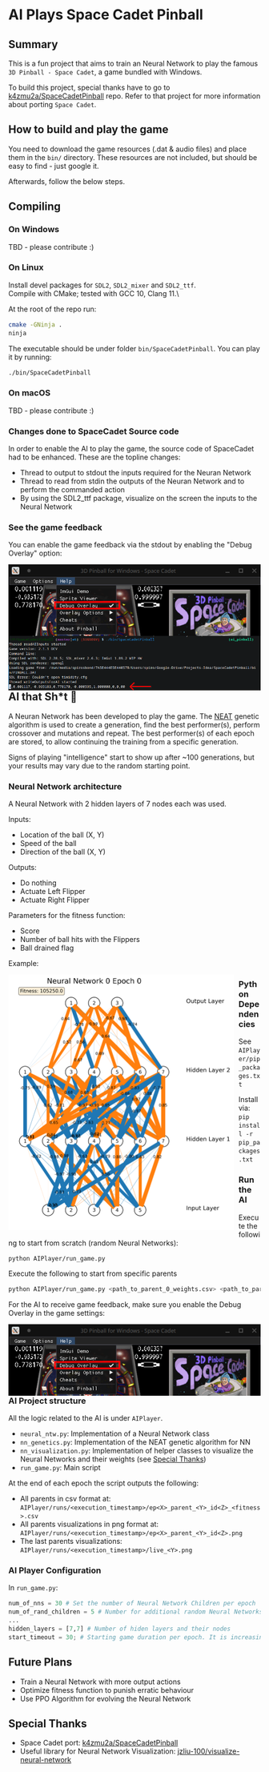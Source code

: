 # AI Plays Space Cadet Pinball

## Summary

This is a fun project that aims to train an Neural Network to play the famous `3D Pinball - Space Cadet`, a game bundled with Windows.

To build this project, special thanks have to go to [k4zmu2a/SpaceCadetPinball](https://github.com/k4zmu2a/SpaceCadetPinball) repo. Refer to that project for more information about porting `Space Cadet`.

## How to build and play the game

You need to download the game resources (.dat & audio files) and place them in the `bin/` directory.
These resources are not included, but should be easy to find - just google it.

Afterwards, follow the below steps.

## Compiling

### On Windows

TBD - please contribute :)

### On Linux

Install devel packages for `SDL2`, `SDL2_mixer` and `SDL2_ttf`.\
Compile with CMake; tested with GCC 10, Clang 11.\

At the root of the repo run:
```bash
cmake -GNinja .  
ninja
```

The executable should be under folder `bin/SpaceCadetPinball`. You can play it by running:

```bash
./bin/SpaceCadetPinball
```

### On macOS

TBD - please contribute :)

### Changes done to SpaceCadet Source code

In order to enable the AI to play the game, the source code of SpaceCadet had to be enhanced. These are the topline changes:

- Thread to output to stdout the inputs required for the Neuran Network
- Thread to read from stdin the outputs of the Neuran Network and to perform the commanded action
- By using the SDL2_ttf package, visualize on the screen the inputs to the Neural Network

### See the game feedback

You can enable the game feedback via the stdout by enabling the "Debug Overlay" option:

<img src="assets/enable_debug_overlay.png"
     alt="Enable Debug Overlay"
     style="float: left; margin-right: 10px;" />

<img src="assets/feedback_debug_overlay.png"
     alt="Feedback Debug Overlay"
     style="float: left; margin-right: 10px;" />

## AI that Sh\*t 🤖

A Neuran Network has been developed to play the game. The [NEAT](https://en.wikipedia.org/wiki/Neuroevolution_of_augmenting_topologies) genetic algorithm is used to create a generation, find the best performer(s), perform crossover and mutations and repeat. The best performer(s) of each epoch are stored, to allow continuing the training from a specific generation.

Signs of playing "intelligence" start to show up after ~100 generations, but your results may vary due to the random starting point.

### Neural Network architecture

A Neural Network with 2 hidden layers of 7 nodes each was used.

Inputs:

- Location of the ball (X, Y)
- Speed of the ball
- Direction of the ball (X, Y)

Outputs:

- Do nothing
- Actuate Left Flipper
- Actuate Right Flipper


Parameters for the fitness function:

- Score
- Number of ball hits with the Flippers
- Ball drained flag

Example:

<img src="assets/nn_example.png"
     alt="Feedback Debug Overlay"
     width="450"
     style="float: left; margin-right: 10px;" />


### Python Dependencies

See `AIPlayer/pip_packages.txt`

Install via: `pip install -r pip_packages.txt`

### Run the AI

Execute the following to start from scratch (random Neural Networks):

```bash
python AIPlayer/run_game.py
```

Execute the following to start from specific parents

```bash
python AIPlayer/run_game.py <path_to_parent_0_weights.csv> <path_to_parent_1_weights.csv> ...
```

For the AI to receive game feedback, make sure you enable the Debug Overlay in the game settings:

<img src="assets/enable_debug_overlay.png"
     alt="Enable Debug Overlay"
     style="float: left; margin-right: 10px;" />


### AI Project structure

All the logic related to the AI is under `AIPlayer`.

- `neural_ntw.py`: Implementation of a Neural Network class
- `nn_genetics.py`: Implementation of the NEAT genetic algorithm for NN
- `nn_visualization.py`: Implementation of helper classes to visualize the Neural Networks and their weights (see [Special Thanks](#special-thanks))
- `run_game.py`: Main script

At the end of each epoch the script outputs the following:

- All parents in csv format at: `AIPlayer/runs/<execution_timestamp>/ep<X>_parent_<Y>_id<Z>_<fitness>.csv`
- All parents visualizations in png format at: `AIPlayer/runs/<execution_timestamp>/ep<X>_parent_<Y>_id<Z>.png`
- The last parents visualizations: `AIPlayer/runs/<execution_timestamp>/live_<Y>.png`

### AI Player Configuration

In `run_game.py`:
```python
num_of_nns = 30 # Set the number of Neural Network Children per epoch
num_of_rand_children = 5 # Number for additional random Neural Networks per epoch
...
hidden_layers = [7,7] # Number of hiden layers and their nodes
start_timeout = 30; # Starting game duration per epoch. It is increasing by 10 sec every 10 epoch
```

## Future Plans

- Train a Neural Network with more output actions
- Optimize fitness function to punish erratic behaviour
- Use PPO Algorithm for evolving the Neural Network

## Special Thanks

- Space Cadet port: [k4zmu2a/SpaceCadetPinball](https://github.com/k4zmu2a/SpaceCadetPinball)
- Useful library for Neural Network Visualization: [jzliu-100/visualize-neural-network](https://github.com/jzliu-100/visualize-neural-network)